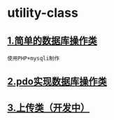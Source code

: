 # utility-class


## [1.简单的数据库操作类](DB)
    使用PHP+mysqli制作
## [2.pdo实现数据库操作类](PDO)
## [3.上传类（开发中）](Upload)

